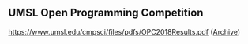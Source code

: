 ## UMSL Open Programming Competition

https://www.umsl.edu/cmpsci/files/pdfs/OPC2018Results.pdf ([Archive](https://web.archive.org/web/20210128125329/https://www.umsl.edu/cmpsci/files/pdfs/OPC2018Results.pdf))

